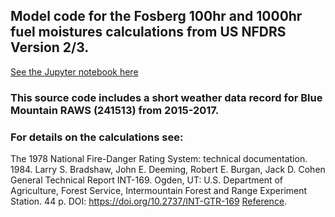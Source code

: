 ## Model code for the Fosberg 100hr and 1000hr fuel moistures calculations from US NFDRS Version 2/3. 

[See the Jupyter notebook here](CalcFM100AndFM1000.ipynb)

### This source code includes a short weather data record for Blue Mountain RAWS (241513) from 2015-2017.

### For details on the calculations see:
The 1978 National Fire-Danger Rating System: technical documentation. 1984. Larry S. Bradshaw, John E. Deeming, Robert E. Burgan, Jack D. Cohen
General Technical Report INT-169. Ogden, UT: U.S. Department of Agriculture, Forest Service, Intermountain Forest and Range Experiment Station. 44 p.
DOI:	https://doi.org/10.2737/INT-GTR-169
[Reference]([https://pages.github.com/](https://research.fs.usda.gov/treesearch/29615)).


